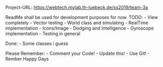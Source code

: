 Project-URL: https://webtech.mylab.th-luebeck.de/ss2019/team-3a

ReadMe shall be used for development purposes for now.
TODO:
    - View completely
    - Vector testing
    - World class and simulating
    - RealTime implementation
    - Icons/Image
    - Dodging and Intelligence
    - Gyroscope implementation
    - Testing in general

Done:
    - Some classes i guess

Please Remember:
    - Comment your Code!
    - Update this!
    - Use Git!
    - Rember Happy Days
